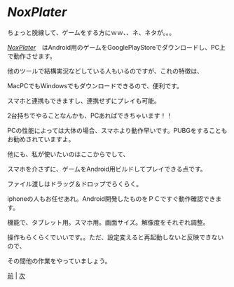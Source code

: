 # *NoxPlater*

ちょっと脱線して、ゲームをする方にｗｗ、、ネ、ネタが。。。
　
 
[*NoxPlater*](https://jp.bignox.com/)　はAndroid用のゲームをGooglePlayStoreでダウンロードし、PC上で動作させます。

他のツールで結構実況などしている人もいるのですが、これの特徴は、

MacPCでもWindowsでもダウンロードできるので、便利です。

スマホと連携もできますし、連携せずにプレイも可能。

2台持ちでやることなんかも、PCあればできちゃいます！！

PCの性能によっては大体の場合、スマホより動作早いです。PUBGをすることもお勧めされていますよ。


他にも、私が使いたいのはここからでして、

スマホを介さずに、ゲームをAndroid用ビルドしてプレイできる点です。

ファイル渡しはドラッグ＆ドロップでらくらく。

iphoneの人もお任せあれ。Android開発したものをＰＣですぐ動作確認できます。

機能で、タブレット用。スマホ用。画面サイズ。解像度をそれぞれ調整。

操作もらくらくでいいです。。ただ、設定変えると再起動しないと反映できないので、

その間他の作業をやっていましょう。


[前](https://github.com/175B005/weekreport5) | [次](https://github.com/175B005/weekreport7)
